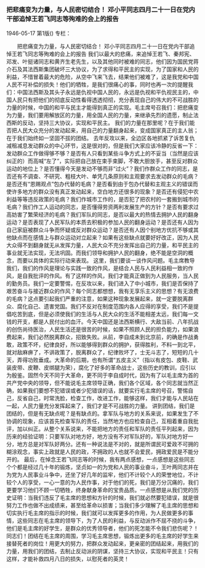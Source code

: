 ### 把悲痛变为力量，与人民密切结合！  邓小平同志四月二十一日在党内干部追悼王若飞同志等殉难的会上的报告

1946-05-17
第1版()
专栏：

　　把悲痛变为力量，与人民密切结合！
    邓小平同志四月二十一日在党内干部追悼王若飞同志等殉难的会上的报告
    我们以最大的悲痛，来追悼王若飞、秦邦宪、邓发、叶挺诸同志和黄齐生老先生，以及其他同时被难的同志，他们因为国民党蒋介石及其法西斯集团破坏三大协议，为了求得和平民主的实现，为了国家和人民的利益，不惜冒着最大的危险，从空中飞来飞去，结果他们被难了，这是我党和中国人民不可补偿的损失！他们的牺牲，是我们很痛心的事，同时也再一次的提醒我们：中国法西斯及其头子永远是仇视中国人民的，永远是仇视和平仇视民主的，中国人民只有把他们的彻底反动性看得透透彻彻，充分表现自己的伟大的不可战胜的力量的时候，中国的和平与民主才能得到真正的实现。毛主席号召我们：把悲痛变为力量，我们要用解放区的力量，用全国人民的力量，来继承先烈的遗愿，制止法西斯的反动，坚持三大协议，实现和平民主。
    我们的力量在那里呢？在于我们能否把人民大众充分的发动起来，用自己的力量翻身起来，变成国家真正的主人翁；在于我们始终如一坚固不拔的团结。
    去年反攻以来，全边区各地抓紧了诉苦复仇减租减息发动群众的中心环节，这是很对的，但是我们大家应该冷静的反省一下：发动群众工作做得够不够？是否有人只看到某些斗争方式上的不妥当（当然是应该纠正的）而高喊“左了”，实际把自己放在束手束脚，不敢大胆放手，甚至反对群众运动的地位上？是否懂得今天是发动不够而非“过火”？我们作群众工作的同志，是否还有不调查、不研究、粗枝大叶、单凭几条原则和主观要求去发动群众的毛病？是否还有“恩赐观点”包办代替的毛病？是否看到由于包办代替和主观主义的错误而使许多地方的群众没有真正发动起来，空白地方还很多的现象？是否还有侵犯中农利益等等违反政策的毛病？我们作城市工作的，是否犯了把农村的一套搬到城市的毛病？我们作工人运动的同志，是否懂得劳资两利发展生产的方针？是否有要求过高妨害了繁荣经济的毛病？我们军队的同志，是否以最大的热情去拥护人民的翻身运动？是否表现了人民军队的本质去积极的参加人民的翻身运动？是否还有人因为自己家庭被群众斗争而怀疑或反对群众运动？是否还有人因个别地方优抗不够或其他缺点而在感情上与群众运动对立起来？如果有这些缺点就要好好改正，因为人民大众得不到翻身就无从发挥力量，人民大众不充分发挥出自己的力量，和平民主的事业就无法实现，无法巩固。而我们领导和拥护人民的翻身，绝不能是空洞的概念，而要以具体的实际行动来表现。
    这里，我们要谈一谈作风问题。毛主席教导我们，我们的作风是理论与实践一致的作风，是结合人民与人民利益相一致的作风，是自我批评的作风。有了这样的作风，我们才能真正做到为人民服务，当人民的勤务员。我们一定要警惕，在反攻以来，我们进入了中小城市，我们是否保持了艰苦奋斗与接近群众的作风？每个同志都想想，我有无享乐主义的思想？有无浪费的毛病？这点要引起我们严重的注意，如果这种现象发展起来，就一定要脱离群众、腐化自己、遗害党国。我们不反对在制度范围内各人应得的享受，我们不是提倡吃苦到底，但是必须使我们的生活与人民大众的生活不能相差太远，我们每一文钱的开支，都是人民付出的血汗。今天中国还是法西斯横行、大敌当前、八年抗战的创伤尚待医治，人民生活还是很苦的时候，如果不照顾人民的担负能力，如果浪费起来，我们必然脱离群众，招致失败。从前，李自成未到北京前，的确是作战勇敢，政策不坏，纪律良好，所以能够得到群众的拥护，获得胜利，不料一到北平，就对敌麻痹了，不讲政策了，脱离群众了，纪律败坏了，士无斗志了，短短的几十天，弄得功败垂成。大革命的后期，也有所谓“五皮主义”（指以有皮包、皮鞋、武装皮带、皮鞭、皮绑腿为荣），腐化了好多的革命战士，这些历史的教训，应引以为殷鉴。固然今天不同于大革命，更不同于李自成时代，因为有了以毛主席为首的共产党中央的领导，但不能说毛主席领导正确，我们各个区域，各个同志就当然正确，如果我们要想不犯错误或者少犯错误的话，就要实行毛主席的号召，警惕自己，反省自己，时常洗脸，检查工作，改进工作，能够这样，我们才能与人民站在一起，人民力量充分发挥起来了，我们才是不可战胜的力量。
    讲到团结，我们是团结的，但是有无缺点呢？是有缺点的。拿军队与地方的关系来说，如果发生了不协调的现象，应该首先检查军队的责任，当然地方也应检查自己，互相着重自我批评，加以纠正。从整个关系说来，不能把地方的责任和军队的责任平列起来，因为历来的经验证明：只要军队对地方好，地方没有不对军队好的，军队对地方好一分，地方总是对军队好两分。还有一种说法是不对的，就是所谓民可爱政不可拥的糊涂观念，事实上政就是人民的政，不拥政的人也就不会爱民，拥政爱民是不能分开的。
    最后，在悼念王若飞同志等的时候，我有两点感想，一点感想是这些同志个个都是经过几十年的锻炼，坚贞如一的为党和人民的事业奋斗，王叶两同志并在为党为人民事业斗争中，还坐了好几年的监牢，他们不计较个人的荣誉地位，不计较个人的享受，一心一意的为人民作事，对于他们的死，我们是万分沉痛的，我们更要学习他们不顾一切牺牲，终身献身革命的宝贵品质。一点感想是从我们党的历史证明：当我们违反了毛主席的思想和方针的时候，我们就必然要犯错误，就是很努力工作也做不出成绩来，甚至给革命以损害；当我们多少理解了毛主席的思想和切实执行毛主席的指示的时候，我们就可以发挥更多的作用，为人民做更多的事情，这些同志在毛主席的领导下，为了人民的利益，与反动派作不屈不挠的斗争，他们是毛主席的好学生，是群众的优秀领导者，他们的死怎能不令我们悲伤呢？！
    同志们！团结在毛主席的周围，学习毛主席思想，锻炼出更多的毛主席的好学生来接替死者的岗位！用更大的努力，把群众发动起来，更亲密的团结起来，用我们的力量，用我们的团结，去制止反动派的阴谋，坚持三大协议，实现和平民主！只有这样，才能补救四月八日的损失，以慰死者的英灵！
